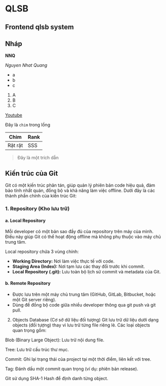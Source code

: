 # QLSB

## Frontend qlsb system

## Nháp

**NNQ**

*Nguyen Nhat Quang*

- a
- b
- c

1. A
2. B
3. C

[Youtube](https://www.youtube.com)

Đây là `chim` trong lồng

Chim|Rank|
|---|----|
|Rặt rặt|SSS|

> Đây là một trích dẫn

## Kiến trúc của Git

Git có một kiến trúc phân tán, giúp quản lý phiên bản code hiệu quả, đảm bảo tính nhất quán, đồng bộ và khả năng làm việc offline. Dưới đây là các thành phần chính của kiến trúc Git:

### 1. Repository (Kho lưu trữ)

#### a. Local Repository

Mỗi developer có một bản sao đầy đủ của repository trên máy của mình. Điều này giúp Git có thể hoạt động offline mà không phụ thuộc vào máy chủ trung tâm.

Local repository chứa 3 vùng chính:

- **Working Directory:** Nơi làm việc thực tế với code.
- **Staging Area (Index):** Nơi tạm lưu các thay đổi trước khi commit.
- **Local Repository (.git):** Lưu toàn bộ lịch sử commit và metadata của Git.

#### b. Remote Repository

- Được lưu trên một máy chủ trung tâm (GitHub, GitLab, Bitbucket, hoặc một Git server riêng).
- Dùng để đồng bộ code giữa nhiều developer thông qua git push và git pull.

2. Objects Database (Cơ sở dữ liệu đối tượng)
Git lưu trữ dữ liệu dưới dạng objects (đối tượng) thay vì lưu trữ từng file riêng lẻ. Các loại objects quan trọng gồm:

Blob (Binary Large Object): Lưu trữ nội dung file.

Tree: Lưu trữ cấu trúc thư mục.

Commit: Ghi lại trạng thái của project tại một thời điểm, liên kết với tree.

Tag: Đánh dấu một commit quan trọng (ví dụ: phiên bản release).

Git sử dụng SHA-1 Hash để định danh từng object.
